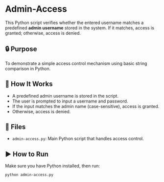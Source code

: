 # Admin-Access

This Python script verifies whether the entered username matches a predefined **admin username** stored in the system. If it matches, access is granted; otherwise, access is denied.

## 🔒 Purpose

To demonstrate a simple access control mechanism using basic string comparison in Python.

## 🧠 How It Works

- A predefined admin username is stored in the script.
- The user is prompted to input a username and password.
- If the input matches the admin name (case-sensitive), access is granted.
- Otherwise, access is denied.

## 📁 Files

- `admin-access.py`: Main Python script that handles access control.

## ▶️ How to Run

Make sure you have Python installed, then run:

```bash
python admin-access.py
